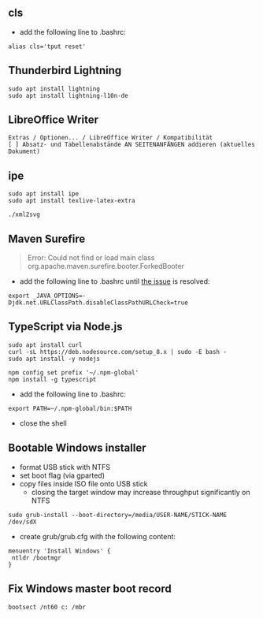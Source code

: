 ## cls

* add the following line to .bashrc:
```
alias cls='tput reset'
```

## Thunderbird Lightning

```
sudo apt install lightning
sudo apt install lightning-l10n-de
```

## LibreOffice Writer

```
Extras / Optionen... / LibreOffice Writer / Kompatibilität
[ ] Absatz- und Tabellenabstände AN SEITENANFÄNGEN addieren (aktuelles Dokument)
```

## ipe

```
sudo apt install ipe
sudo apt install texlive-latex-extra

./xml2svg
```

## Maven Surefire

> Error: Could not find or load main class org.apache.maven.surefire.booter.ForkedBooter

* add the following line to .bashrc until [the issue](https://stackoverflow.com/q/53010200) is resolved:
```
export _JAVA_OPTIONS=-Djdk.net.URLClassPath.disableClassPathURLCheck=true
```

## TypeScript via Node.js

```
sudo apt install curl
curl -sL https://deb.nodesource.com/setup_8.x | sudo -E bash -
sudo apt install -y nodejs

npm config set prefix '~/.npm-global'
npm install -g typescript
```
* add the following line to .bashrc:
```
export PATH=~/.npm-global/bin:$PATH
```
* close the shell


## Bootable Windows installer

* format USB stick with NTFS
* set boot flag (via gparted)
* copy files inside ISO file onto USB stick
  * closing the target window may increase throughput significantly on NTFS
```
sudo grub-install --boot-directory=/media/USER-NAME/STICK-NAME /dev/sdX
```
* create grub/grub.cfg with the following content:
```
menuentry 'Install Windows' {
 ntldr /bootmgr
}
```

## Fix Windows master boot record

```
bootsect /nt60 c: /mbr
```
